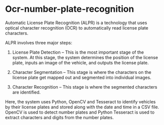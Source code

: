 # Ocr-number-plate-recognition
Automatic License Plate Recognition (ALPR) is a technology that uses optical character recognition (OCR) to automatically read license plate characters.

ALPR involves three major steps:

1. License Plate Detection – This is the most important stage of the system. At this stage, the system determines the position of the license plate, inputs an image of the vehicle, and outputs the license plate.

2. Character Segmentation – This stage is where the characters on the license plate get mapped out and segmented into individual images.

3. Character Recognition – This stage is where the segmented characters are identified.

Here, the system uses Python, OpenCV and Tesseract to identify vehicles by their license plates and stored along with the date and time in a CSV file. OpenCV is used to detect number plates and Python Tesseract is used to extract characters and digits from the number plates.
